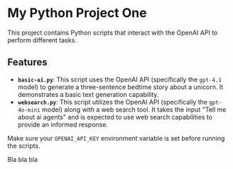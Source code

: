 # My Python Project One

This project contains Python scripts that interact with the OpenAI API to perform different tasks.

## Features

-   **`basic-ai.py`**: This script uses the OpenAI API (specifically the `gpt-4.1` model) to generate a three-sentence bedtime story about a unicorn. It demonstrates a basic text generation capability.
-   **`websearch.py`**: This script utilizes the OpenAI API (specifically the `gpt-4o-mini` model) along with a web search tool. It takes the input "Tell me about ai agents" and is expected to use web search capabilities to provide an informed response.


Make sure your `OPENAI_API_KEY` environment variable is set before running the scripts.


Bla bla bla
